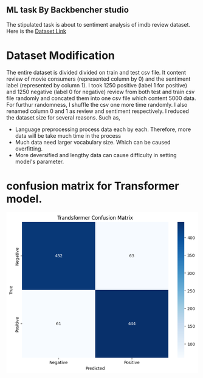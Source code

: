 ## ML task By Backbencher studio


The stipulated task is about to sentiment analysis of imdb review dataset. Here is  the [Dataset Link](https://www.kaggle.com/datasets/mantri7/imdb-movie-reviews-dataset)

# Dataset Modification
The entire dataset is divided divided on train and test csv file. It content review of movie consumers (represented column by 0) and the sentiment label (represented by column 1). I took 1250 positive (label 1 for positive) and 1250 negative (label 0 for negative) review from both test and train csv file  randomly and concated them into one csv file which content 5000 data. For furthur randomness, I shuffle the csv one more time randomly. I also renamed column 0 and 1 as review and sentiment respectively. I reduced the dataset size for several reasons. Such as,

- Language preprocessing  process data each by each. Therefore, more data will be take much time in  the process
- Much data need larger vocabulary size. Which  can be caused overfitting.
- More deversified and lengthy data can cause difficulty in setting model's parameter.

# confusion matrix for Transformer model. 
![App Screenshot](https://github.com/Prithibee13/ML-Task/blob/main/RNN%20and%20Transformer/Confusion%20Matrix/Transformer%20confusion%20Matrix.png)